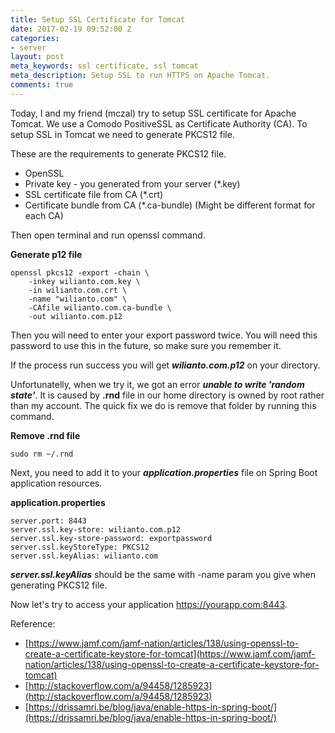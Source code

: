```yaml
---
title: Setup SSL Certificate for Tomcat
date: 2017-02-19 09:52:00 Z
categories:
- server
layout: post
meta_keywords: ssl certificate, ssl tomcat
meta_description: Setup SSL to run HTTPS on Apache Tomcat.
comments: true
---
```


Today, I and my friend (mczal) try to setup SSL certificate for Apache Tomcat. We use a Comodo PositiveSSL as Certificate Authority (CA). To setup SSL in Tomcat we need to generate PKCS12 file.

These are the requirements to generate PKCS12 file.

- OpenSSL
- Private key - you generated from your server (*.key)
- SSL certificate file from CA (*.crt)
- Certificate bundle from CA (*.ca-bundle) (Might be different format for each CA)

Then open terminal and run openssl command.

**Generate p12 file**
```
openssl pkcs12 -export -chain \
    -inkey wilianto.com.key \
    -in wilianto.com.crt \
    -name "wilianto.com" \
    -CAfile wilianto.com.ca-bundle \
    -out wilianto.com.p12
```

Then you will need to enter your export password twice. You will need this password to use this in the future, so make sure you remember it.

If the process run success you will get **_wilianto.com.p12_** on your directory.

Unfortunatelly, when we try it, we got an error **_unable to write 'random state'_**. It is caused by **.rnd** file in our home directory is owned by root rather than my account. The quick fix we do is remove that folder by running this command.

**Remove .rnd file**

```
sudo rm ~/.rnd
```

Next, you need to add it to your **_application.properties_** file on Spring Boot application resources.

**application.properties**

```
server.port: 8443
server.ssl.key-store: wilianto.com.p12
server.ssl.key-store-password: exportpassword
server.ssl.keyStoreType: PKCS12
server.ssl.keyAlias: wilianto.com
```
**_server.ssl.keyAlias_** should be the same with -name param you give when generating PKCS12 file.

Now let's try to access your application https://yourapp.com:8443.

Reference:
- [https://www.jamf.com/jamf-nation/articles/138/using-openssl-to-create-a-certificate-keystore-for-tomcat](https://www.jamf.com/jamf-nation/articles/138/using-openssl-to-create-a-certificate-keystore-for-tomcat)
- [http://stackoverflow.com/a/94458/1285923](http://stackoverflow.com/a/94458/1285923)
- [https://drissamri.be/blog/java/enable-https-in-spring-boot/](https://drissamri.be/blog/java/enable-https-in-spring-boot/)